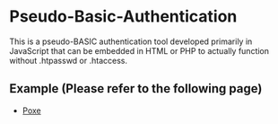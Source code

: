 # Pseudo-Basic-Authentication
This is a pseudo-BASIC authentication tool developed primarily in JavaScript that can be embedded in HTML or PHP to actually function without .htpasswd or .htaccess.

## Example (Please refer to the following page)
* [Poxe](https://github.com/Uchida16104/Poxe)
